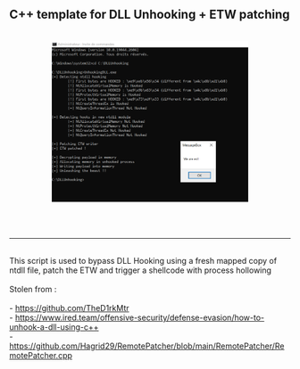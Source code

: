 <h2> C++ template for DLL Unhooking + ETW patching </h2>

<br />


<div align="center" width="100%">
<img src="https://raw.githubusercontent.com/Processus-Thief/UnhookingDLL/main/unhooking.PNG" width="70%;">
</div>

<br /><br />
<hr />
<br />
This script is used to bypass DLL Hooking using a fresh mapped copy of ntdll file, patch the ETW and trigger a shellcode with process hollowing
<br /><br />
Stolen from :<br />
<br />
- <a href="https://github.com/TheD1rkMtr">https://github.com/TheD1rkMtr</a><br />
- <a href="https://www.ired.team/offensive-security/defense-evasion/how-to-unhook-a-dll-using-c++">https://www.ired.team/offensive-security/defense-evasion/how-to-unhook-a-dll-using-c++</a><br />
- <a href="https://github.com/Hagrid29/RemotePatcher/blob/main/RemotePatcher/RemotePatcher.cpp">https://github.com/Hagrid29/RemotePatcher/blob/main/RemotePatcher/RemotePatcher.cpp</a><br /><br />
<br />


